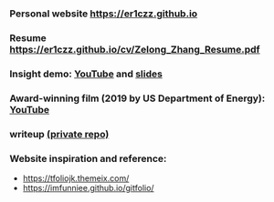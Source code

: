 ### Personal website **https://er1czz.github.io** 
### Resume https://er1czz.github.io/cv/Zelong_Zhang_Resume.pdf
### Insight demo: [YouTube](https://youtu.be/dEOtCvfDBio) and [slides](https://er1czz.github.io/cv/Eric_Zhang_insight_demo.pdf)
### Award-winning film (2019 by US Department of Energy): [YouTube](https://youtu.be/Hj_nBQFj4o0)

### writeup [(private repo)](https://github.com/er1czz/writeup)
### Website inspiration and reference:   
- https://tfoliojk.themeix.com/  
- https://imfunniee.github.io/gitfolio/  
